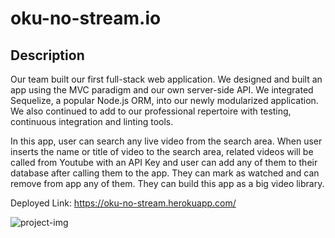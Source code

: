 # oku-no-stream.io


## Description

Our team built our first full-stack web application. We designed and built an app using the MVC paradigm and our own server-side API. We integrated Sequelize, a popular Node.js ORM, into our newly modularized application. We also continued to add to our professional repertoire with testing, continuous integration and linting tools.

In this app, user can search any live video from the search area. When user inserts the name or title of video to the search area, related videos will be called from Youtube with an API Key and user can add any of them to their database after calling them to the app. They can mark as watched and can remove from app any of them. They can build this app as a big video library.




Deployed Link: https://oku-no-stream.herokuapp.com/







![project-img](https://user-images.githubusercontent.com/60679626/95669208-cf5a3d00-0b32-11eb-893a-ed15534a25dc.PNG)
